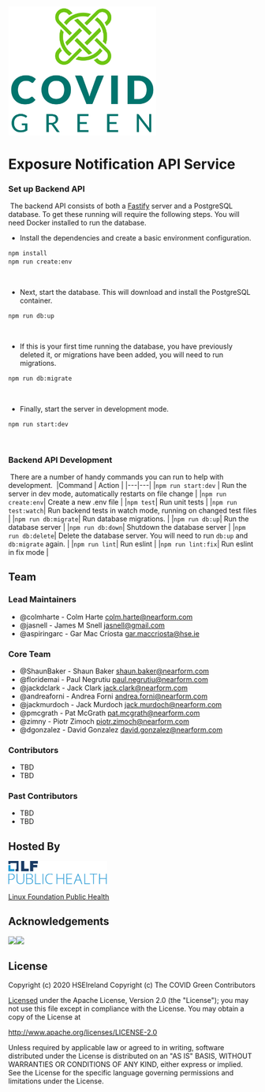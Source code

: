 <img alttext="COVID Green Logo" src="https://raw.githubusercontent.com/lfph/artwork/master/projects/covidgreen/stacked/color/covidgreen-stacked-color.png" width="300" />

# Exposure Notification API Service

### Set up Backend API
​
The backend API consists of both a [Fastify](https://www.fastify.io/) server and a PostgreSQL database. To get these running will require the following steps. You will need Docker installed to run the database.
​
- Install the dependencies and create a basic environment configuration.
​
```bash
npm install
npm run create:env
```
​
- Next, start the database. This will download and install the PostgreSQL container.
​
```bash
npm run db:up
```
​
- If this is your first time running the database, you have previously deleted it, or migrations have been added, you will need to run migrations.
​
```bash
npm run db:migrate
```
​
- Finally, start the server in development mode.
​
```bash
npm run start:dev
```
​
### Backend API Development
​
There are a number of handy commands you can run to help with development.
​
|Command | Action |
|---|---|
|`npm run start:dev` | Run the server in dev mode, automatically restarts on file change |
|`npm run create:env`| Create a new .env file |
|`npm test`| Run unit tests |
|`npm run test:watch`| Run backend tests in watch mode, running on changed test files |
|`npm run db:migrate`| Run database migrations. |
|`npm run db:up`| Run the database server |
|`npm run db:down`| Shutdown the database server |
|`npm run db:delete`| Delete the database server. You will need to run `db:up` and `db:migrate` again. |
|`npm run lint`| Run eslint |
|`npm run lint:fix`| Run eslint in fix mode |

## Team

### Lead Maintainers

* @colmharte - Colm Harte <colm.harte@nearform.com>
* @jasnell - James M Snell <jasnell@gmail.com>
* @aspiringarc - Gar Mac Críosta <gar.maccriosta@hse.ie>

### Core Team

* @ShaunBaker - Shaun Baker <shaun.baker@nearform.com>
* @floridemai - Paul Negrutiu <paul.negrutiu@nearform.com>
* @jackdclark - Jack Clark <jack.clark@nearform.com>
* @andreaforni - Andrea Forni <andrea.forni@nearform.com>
* @jackmurdoch - Jack Murdoch <jack.murdoch@nearform.com>
* @pmcgrath - Pat McGrath <pat.mcgrath@nearform.com>
* @zimny - Piotr Zimoch <piotr.zimoch@nearform.com>
* @dgonzalez - David Gonzalez <david.gonzalez@nearform.com>

### Contributors

* TBD
* TBD

### Past Contributors

* TBD
* TBD

## Hosted By

<a href="https://www.lfph.io"><img alttext="Linux Foundation Public Health Logo" src="https://raw.githubusercontent.com/lfph/artwork/master/lfph/stacked/color/lfph-stacked-color.svg" width="200"></a>

[Linux Foundation Public Health](https://www.lfph.io)

## Acknowledgements

<a href="https://www.hse.ie"><img alttext="HSE Ireland Logo" src="https://www.hse.ie/images/hse.jpg" width="200" /></a><a href="https://nearform.com"><img alttext="NearForm Logo" src="https://openjsf.org/wp-content/uploads/sites/84/2019/04/nearform.png" width="400" /></a>

## License

Copyright (c) 2020 HSEIreland
Copyright (c) The COVID Green Contributors

[Licensed](LICENSE) under the Apache License, Version 2.0 (the "License");
you may not use this file except in compliance with the License.
You may obtain a copy of the License at

http://www.apache.org/licenses/LICENSE-2.0

Unless required by applicable law or agreed to in writing, software
distributed under the License is distributed on an "AS IS" BASIS,
WITHOUT WARRANTIES OR CONDITIONS OF ANY KIND, either express or implied.
See the License for the specific language governing permissions and
limitations under the License.
